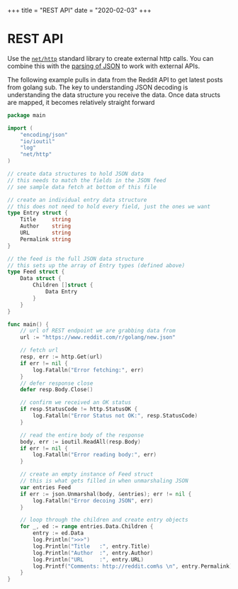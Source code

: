 +++
title = "REST API"
date = "2020-02-03"
+++

# REST API

Use the [`net/http`](https://golang.org/pkg/net/http/) standard library to create external http calls. You can combine this with the [parsing of JSON](/working-with-go/json/) to work with external APIs.

The following example pulls in data from the Reddit API to get latest posts from golang sub. The key to understanding JSON decoding is understanding the data structure you receive the data. Once data structs are mapped, it becomes relatively straight forward

```go
package main

import (
    "encoding/json"
    "io/ioutil"
    "log"
    "net/http"
)

// create data structures to hold JSON data
// this needs to match the fields in the JSON feed
// see sample data fetch at bottom of this file

// create an individual entry data structure
// this does not need to hold every field, just the ones we want
type Entry struct {
    Title     string
    Author    string
    URL       string
    Permalink string
}

// the feed is the full JSON data structure
// this sets up the array of Entry types (defined above)
type Feed struct {
    Data struct {
        Children []struct {
            Data Entry
        }
    }
}

func main() {
    // url of REST endpoint we are grabbing data from
    url := "https://www.reddit.com/r/golang/new.json"

    // fetch url
    resp, err := http.Get(url)
    if err != nil {
        log.Fatalln("Error fetching:", err)
    }
    // defer response close
    defer resp.Body.Close()

    // confirm we received an OK status
    if resp.StatusCode != http.StatusOK {
        log.Fatalln("Error Status not OK:", resp.StatusCode)
    }

    // read the entire body of the response
    body, err := ioutil.ReadAll(resp.Body)
    if err != nil {
        log.Fatalln("Error reading body:", err)
    }

    // create an empty instance of Feed struct
    // this is what gets filled in when unmarshaling JSON
    var entries Feed
    if err := json.Unmarshal(body, &entries); err != nil {
        log.Fatalln("Error decoing JSON", err)
    }

    // loop through the children and create entry objects
    for _, ed := range entries.Data.Children {
        entry := ed.Data
        log.Println(">>>")
        log.Println("Title   :", entry.Title)
        log.Println("Author  :", entry.Author)
        log.Println("URL     :", entry.URL)
        log.Printf("Comments: http://reddit.com%s \n", entry.Permalink)
    }
}
```
